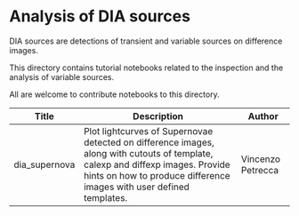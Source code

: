 # Analysis of DIA sources
DIA sources are detections of transient and variable sources on difference images. 

This directory contains tutorial notebooks related to the inspection and the analysis of variable sources.

All are welcome to contribute notebooks to this directory.


| Title | Description | Author |
|---|---|---|
| dia_supernova | Plot lightcurves of Supernovae detected on difference images, along with cutouts of template, calexp and diffexp images. Provide hints on how to produce difference images with user defined templates. | Vincenzo Petrecca |
